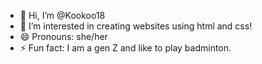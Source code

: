 - 👋 Hi, I’m @Kookoo18
- 👀 I’m interested in creating websites using html and css!
- 😄 Pronouns: she/her
- ⚡ Fun fact: I am a gen Z and like to play badminton. 

<!---
Kookoo18/Kookoo18 is a ✨ special ✨ repository because its `README.md` (this file) appears on your GitHub profile.
You can click the Preview link to take a look at your changes.
--->

